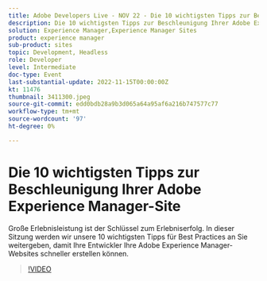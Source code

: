 ```yaml
---
title: Adobe Developers Live - NOV 22 - Die 10 wichtigsten Tipps zur Beschleunigung Ihrer Adobe Experience Manager-Site
description: Die 10 wichtigsten Tipps zur Beschleunigung Ihrer Adobe Experience Manager SiteDie hervorragende Erlebnisleistung ist der Schlüssel zum Erlebniserfolg. In dieser Sitzung werden wir unsere 10 wichtigsten Tipps für Best Practices an Sie weitergeben, damit Ihre Entwickler Ihre Adobe Experience Manager-Websites schneller erstellen können.
solution: Experience Manager,Experience Manager Sites
product: experience manager
sub-product: sites
topic: Development, Headless
role: Developer
level: Intermediate
doc-type: Event
last-substantial-update: 2022-11-15T00:00:00Z
kt: 11476
thumbnail: 3411300.jpeg
source-git-commit: edd0bdb28a9b3d065a64a95af6a216b747577c77
workflow-type: tm+mt
source-wordcount: '97'
ht-degree: 0%

---
```


# Die 10 wichtigsten Tipps zur Beschleunigung Ihrer Adobe Experience Manager-Site

Große Erlebnisleistung ist der Schlüssel zum Erlebniserfolg. In dieser Sitzung werden wir unsere 10 wichtigsten Tipps für Best Practices an Sie weitergeben, damit Ihre Entwickler Ihre Adobe Experience Manager-Websites schneller erstellen können.

>[!VIDEO](https://video.tv.adobe.com/v/3411300/?quality=12&learn=on)

